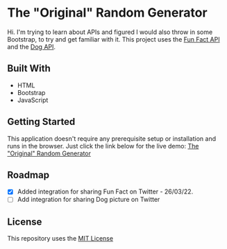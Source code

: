# The "Original" Random Generator
Hi. I'm trying to learn about APIs and figured I would also throw in some Bootstrap, to try and get familiar with it. This project uses the <a href="https://aakhilv.notion.site/aakhilv/api-aakhilv-me-a57b3dc3e4e2449ba4dcce5ddee1c684" target="_blank">Fun Fact API</a> and the <a href="https://dog.ceo/dog-api/" target="_blank">Dog API</a>.

## Built With
- HTML
- Bootstrap
- JavaScript

## Getting Started
This application doesn't require any prerequisite setup or installation and runs in the browser. Just click the link below for the live demo: [The "Original" Random Generator](https://gervanna.github.io/random-generator/)

## Roadmap
- [x] Added integration for sharing Fun Fact on Twitter - 26/03/22.
- [ ] Add integration for sharing Dog picture on Twitter

## License
This repository uses the [MIT License](https://github.com/gervanna/random-generator/blob/main/LICENSE)
